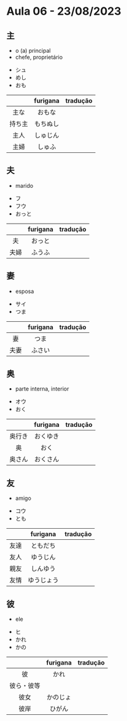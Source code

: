 # Aula 06 - 23/08/2023


## 主
<ul><li>o (a) principal</li><li>chefe, proprietário</li></ul>

<ul><li>シュ</li><li>めし</li><li>おも</li></ul>

|  | furigana | tradução |
|:---:|:---:|:---:|
| 主な | おもな |  |
| 持ち主 | もちぬし |  |
| 主人 | しゅじん |  |
| 主婦 | しゅふ |  |


## 夫
- marido

<ul><li>フ</li><li>フウ</li><li>おっと</li></ul>

|  | furigana | tradução |
|:---:|:---:|:---:|
| 夫 | おっと |  |
| 夫婦 | ふうふ |  |


## 妻
- esposa

<ul><li>サイ</li><li>つま</li></ul>

|  | furigana | tradução |
|:---:|:---:|:---:|
| 妻 | つま |  |
| 夫妻 | ふさい |  |


## 奥
- parte interna, interior

<ul><li>オウ</li><li>おく</li></ul>

|  | furigana | tradução |
|:---:|:---:|:---:|
| 奥行き | おくゆき |  |
| 奥 | おく |  |
| 奥さん | おくさん |  |


## 友
- amigo

<ul><li>コウ</li><li>とも</li></ul>

|  | furigana | tradução |
|:---:|:---:|:---:|
| 友達 | ともだち |  |
| 友人 | ゆうじん |  |
| 親友 | しんゆう |  |
| 友情 | ゆうじょう |  |


## 彼
- ele

<ul><li>ヒ</li><li>かれ</li><li>かの</li></ul>

|  | furigana | tradução |
|:---:|:---:|:---:|
| 彼 | かれ |  |
| 彼ら・彼等 |  |  |
| 彼女 | かのじょ |  |
| 彼岸 | ひがん |  |